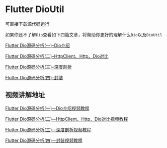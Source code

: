 # Flutter DioUtil

可直接下载源代码运行

如果你还不了解`Dio`查看如下四篇文章，将帮助你更好的理解什么`Dio`以及`DioUtil`

[Flutter Dio源码分析(一)–Dio介绍](https://www.liujunmin.com/flutter/dio_introduce.html)

[Flutter Dio源码分析(二)–HttpClient、Http、Dio对比](https://www.liujunmin.com/flutter/dio_compared.html)

[Flutter Dio源码分析(三)–深度剖析](https://www.liujunmin.com/flutter/dio_analysis.html)

[Flutter Dio源码分析(四)–封装](https://www.liujunmin.com/flutter/dio_encapsulation.html)

## 视频讲解地址

[Flutter Dio源码分析(一)--Dio介绍视频教程](https://www.bilibili.com/video/BV1cg411V74y?p=1)

[Flutter Dio源码分析(二)--HttpClient、Http、Dio对比视频教程](https://www.bilibili.com/video/BV1cg411V74y?p=2)

[Flutter Dio源码分析(三)--深度剖析视频教程](https://www.bilibili.com/video/BV1cg411V74y?p=3)

[Flutter Dio源码分析(四)--封装视频教程](https://www.bilibili.com/video/BV1cg411V74y?p=4)